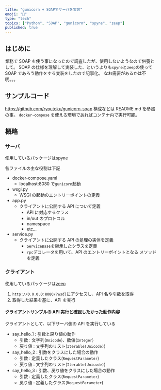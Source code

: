 ```yaml
---
title: "gunicorn + SOAPでサーバを実装"
emoji: "💭"
type: "tech"
topics: ["Python", "SOAP", "gunicorn", "spyne", "zeep"]
published: true
---
```


## はじめに

業務で SOAP を使う事になったので調査したが、使用しないようなので供養として。
SOAP の仕様を理解して実装した、というよりも`spyne`と`zeep`の使って SOAP であろう動作をする実装をしたので記事化。
なお需要があるかは不明。。。

## サンプルコード

https://github.com/ryoutoku/gunicorn-soap
構成などは README.md を参照の事。
`docker-compose` を使える環境であればコンテナ内で実行可能。

## 概略

### サーバ

使用しているパッケージは[spyne](http://spyne.io/#inprot=HttpRpc&outprot=JsonDocument&s=rpc&tpt=WsgiApplication&validator=true)

各ファイルの主な役割は下記

- docker-compose.yaml
  - localhost:8080 で`gunicorn`起動
- wsgi.py
  - WSGI の起動のエントリーポイントの定義
- app.py
  - クライアントに公開する API について定義
    - API に対応するクラス
    - in/out のプロトコル
    - namespace
    - etc...
- service.py
  - クライアントに公開する API の処理の実体を定義
    - `ServiceBase`を継承したクラスを定義
    - `rpc`デコレータを用いて、API のエントリーポイントとなる メソッドを定義

### クライアント

使用しているパッケージは[zeep](https://docs.python-zeep.org/en/master/)

1. `http://0.0.0.0:8080/?wsdl`にアクセスし、API 名や引数を取得
2. 取得した結果を基に、API を実行

#### クライアントサンプルの API 実行と確認したかった動作内容

クライアントとして、以下サーバ側の API を実行している

- say_hello_1 : 引数と戻り値の動作
  - 引数 : 文字列(`Unicode`)、数値(`Integer`)
  - 戻り値 : 文字列のリスト(`Iterable(Unicode)`)
- say_hello_2 : 引数をクラスにした場合の動作
  - 引数 : 定義したクラス(`RequestParameter`)
  - 戻り値 : 文字列のリスト(`Iterable(Unicode)`)
- say_hello_3 : 引数、戻り値をクラスにした場合の動作
  - 引数 : 定義したクラス(`RequestParameter`)
  - 戻り値 : 定義したクラス(`RequestParameter`)
